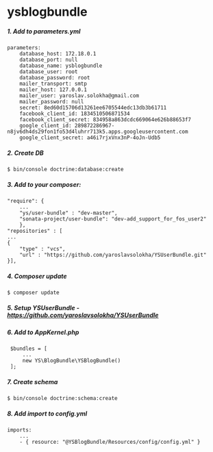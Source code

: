 ysblogbundle
============

##### 1. Add to parameters.yml
```
parameters:
    database_host: 172.18.0.1
    database_port: null
    database_name: ysblogbundle
    database_user: root
    database_password: root
    mailer_transport: smtp
    mailer_host: 127.0.0.1
    mailer_user: yaroslav.solokha@gmail.com
    mailer_password: null
    secret: 8ed60d15706d13261ee6705544edc13db3b61711
    facebook_client_id: 1834510506871534
    facebook_client_secret: 834958a863dcdc669064e626b88653f7
    google_client_id: 289872286967-n8jv6dh4ds29fon1fo53d4luhrr713k5.apps.googleusercontent.com
    google_client_secret: a46i7rjxVnx3nP-4oJn-Udb5
```
##### 2. Create DB
```
$ bin/console doctrine:database:create
```
##### 3. Add to your composer:
```
"require": {
    ...
    "ys/user-bundle" : "dev-master",
    "sonata-project/user-bundle": "dev-add_support_for_fos_user2"
    },
"repositories" : [
...
{
    "type" : "vcs",
    "url" : "https://github.com/yaroslavsolokha/YSUserBundle.git"
}],
```
##### 4. Composer update
```
$ composer update
```
##### 5. Setup YSUserBundle - https://github.com/yaroslavsolokha/YSUserBundle
##### 6. Add to AppKernel.php
```
 $bundles = [
     ...
     new YS\BlogBundle\YSBlogBundle()
 ];
```
##### 7. Create schema
```
$ bin/console doctrine:schema:create
```
##### 8. Add import to config.yml
```
imports:
    ...
    - { resource: "@YSBlogBundle/Resources/config/config.yml" }
```
        

